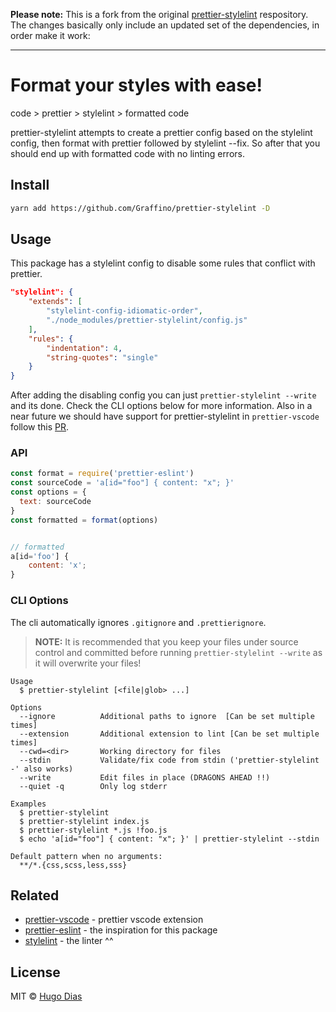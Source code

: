 **Please note:** This is a fork from the original [prettier-stylelint](https://github.com/hugomrdias/prettier-stylelint/) respository. The changes basically only include an updated set of the dependencies, in order make it work:

---

# Format your styles with ease!

code > prettier > stylelint > formatted code

prettier-stylelint attempts to create a prettier config based on the stylelint config, then format with prettier followed by stylelint --fix. So after that you should end up with formatted code with no linting errors.

## Install

```bash
yarn add https://github.com/Graffino/prettier-stylelint -D
```

## Usage

This package has a stylelint config to disable some rules that conflict with prettier.

```json
"stylelint": {
    "extends": [
        "stylelint-config-idiomatic-order",
        "./node_modules/prettier-stylelint/config.js"
    ],
    "rules": {
        "indentation": 4,
        "string-quotes": "single"
    }
}

```

After adding the disabling config you can just `prettier-stylelint --write` and its done. Check the CLI options below for more information.
Also in a near future we should have support for prettier-stylelint in `prettier-vscode` follow this [PR](https://github.com/prettier/prettier-vscode/pull/218).

### API

```js
const format = require('prettier-eslint')
const sourceCode = 'a[id="foo"] { content: "x"; }'
const options = {
  text: sourceCode
}
const formatted = format(options)


// formatted
a[id='foo'] {
    content: 'x';
}
```

### CLI Options

The cli automatically ignores `.gitignore` and `.prettierignore`.

> **NOTE:** It is recommended that you keep your files under source control and committed
> before running `prettier-stylelint --write` as it will overwrite your files!

```
Usage
  $ prettier-stylelint [<file|glob> ...]

Options
  --ignore          Additional paths to ignore  [Can be set multiple times]
  --extension       Additional extension to lint [Can be set multiple times]
  --cwd=<dir>       Working directory for files
  --stdin           Validate/fix code from stdin ('prettier-stylelint -' also works)
  --write           Edit files in place (DRAGONS AHEAD !!)
  --quiet -q        Only log stderr

Examples
  $ prettier-stylelint
  $ prettier-stylelint index.js
  $ prettier-stylelint *.js !foo.js
  $ echo 'a[id="foo"] { content: "x"; }' | prettier-stylelint --stdin

Default pattern when no arguments:
  **/*.{css,scss,less,sss}
```

## Related

-   [prettier-vscode](https://github.com/esbenp/prettier-vscode) - prettier vscode extension
-   [prettier-eslint](https://github.com/prettier/prettier-eslint) - the inspiration for this package
-   [stylelint](https://github.com/stylelint/stylelint) - the linter ^^

## License

MIT © [Hugo Dias](https://hugodias.me)
